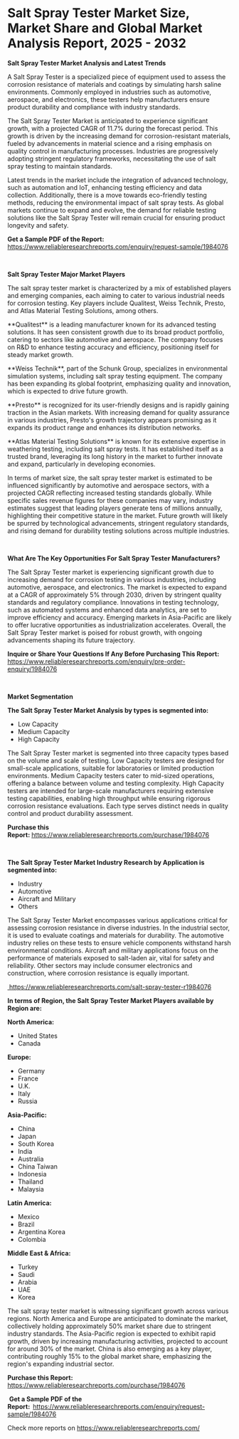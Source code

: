 <p><h1>Salt Spray Tester Market Size, Market Share and Global Market Analysis Report, 2025 - 2032</h1></p><p><strong>Salt Spray Tester Market Analysis and Latest Trends</strong></p>
<p><p>A Salt Spray Tester is a specialized piece of equipment used to assess the corrosion resistance of materials and coatings by simulating harsh saline environments. Commonly employed in industries such as automotive, aerospace, and electronics, these testers help manufacturers ensure product durability and compliance with industry standards.</p><p>The Salt Spray Tester Market is anticipated to experience significant growth, with a projected CAGR of 11.7% during the forecast period. This growth is driven by the increasing demand for corrosion-resistant materials, fueled by advancements in material science and a rising emphasis on quality control in manufacturing processes. Industries are progressively adopting stringent regulatory frameworks, necessitating the use of salt spray testing to maintain standards.</p><p>Latest trends in the market include the integration of advanced technology, such as automation and IoT, enhancing testing efficiency and data collection. Additionally, there is a move towards eco-friendly testing methods, reducing the environmental impact of salt spray tests. As global markets continue to expand and evolve, the demand for reliable testing solutions like the Salt Spray Tester will remain crucial for ensuring product longevity and safety.</p></p>
<p><strong>Get a Sample PDF of the Report:&nbsp;</strong> <a href="https://www.reliableresearchreports.com/enquiry/request-sample/1984076?utm_campaign=3323&utm_medium=2&utm_source=Github&utm_content=ia&utm_term=08042025&utm_id=salt-spray-tester">https://www.reliableresearchreports.com/enquiry/request-sample/1984076</a></p>
<p>&nbsp;</p>
<p><strong>Salt Spray Tester Major Market Players</strong></p>
<p><p>The salt spray tester market is characterized by a mix of established players and emerging companies, each aiming to cater to various industrial needs for corrosion testing. Key players include Qualitest, Weiss Technik, Presto, and Atlas Material Testing Solutions, among others.</p><p>**Qualitest** is a leading manufacturer known for its advanced testing solutions. It has seen consistent growth due to its broad product portfolio, catering to sectors like automotive and aerospace. The company focuses on R&D to enhance testing accuracy and efficiency, positioning itself for steady market growth.</p><p>**Weiss Technik**, part of the Schunk Group, specializes in environmental simulation systems, including salt spray testing equipment. The company has been expanding its global footprint, emphasizing quality and innovation, which is expected to drive future growth.</p><p>**Presto** is recognized for its user-friendly designs and is rapidly gaining traction in the Asian markets. With increasing demand for quality assurance in various industries, Presto's growth trajectory appears promising as it expands its product range and enhances its distribution networks.</p><p>**Atlas Material Testing Solutions** is known for its extensive expertise in weathering testing, including salt spray tests. It has established itself as a trusted brand, leveraging its long history in the market to further innovate and expand, particularly in developing economies.</p><p>In terms of market size, the salt spray tester market is estimated to be influenced significantly by automotive and aerospace sectors, with a projected CAGR reflecting increased testing standards globally. While specific sales revenue figures for these companies may vary, industry estimates suggest that leading players generate tens of millions annually, highlighting their competitive stature in the market. Future growth will likely be spurred by technological advancements, stringent regulatory standards, and rising demand for durability testing solutions across multiple industries.</p></p>
<p>&nbsp;</p>
<p><strong>What Are The Key Opportunities For Salt Spray Tester Manufacturers?</strong></p>
<p><p>The Salt Spray Tester market is experiencing significant growth due to increasing demand for corrosion testing in various industries, including automotive, aerospace, and electronics. The market is expected to expand at a CAGR of approximately 5% through 2030, driven by stringent quality standards and regulatory compliance. Innovations in testing technology, such as automated systems and enhanced data analytics, are set to improve efficiency and accuracy. Emerging markets in Asia-Pacific are likely to offer lucrative opportunities as industrialization accelerates. Overall, the Salt Spray Tester market is poised for robust growth, with ongoing advancements shaping its future trajectory.</p></p>
<p><strong>Inquire or Share Your Questions If Any Before Purchasing This Report:</strong> <a href="https://www.reliableresearchreports.com/enquiry/pre-order-enquiry/1984076?utm_campaign=3323&utm_medium=2&utm_source=Github&utm_content=ia&utm_term=08042025&utm_id=salt-spray-tester">https://www.reliableresearchreports.com/enquiry/pre-order-enquiry/1984076</a></p>
<p>&nbsp;</p>
<p><strong>Market Segmentation</strong></p>
<p><strong>The Salt Spray Tester Market Analysis by types is segmented into:</strong></p>
<p><ul><li>Low Capacity</li><li>Medium Capacity</li><li>High Capacity</li></ul></p>
<p><p>The Salt Spray Tester market is segmented into three capacity types based on the volume and scale of testing. Low Capacity testers are designed for small-scale applications, suitable for laboratories or limited production environments. Medium Capacity testers cater to mid-sized operations, offering a balance between volume and testing complexity. High Capacity testers are intended for large-scale manufacturers requiring extensive testing capabilities, enabling high throughput while ensuring rigorous corrosion resistance evaluations. Each type serves distinct needs in quality control and product durability assessment.</p></p>
<p><strong>Purchase this Report:&nbsp;</strong><a href="https://www.reliableresearchreports.com/purchase/1984076?utm_campaign=3323&utm_medium=2&utm_source=Github&utm_content=ia&utm_term=08042025&utm_id=salt-spray-tester">https://www.reliableresearchreports.com/purchase/1984076</a></p>
<p>&nbsp;</p>
<p><strong>The Salt Spray Tester Market Industry Research by Application is segmented into:</strong></p>
<p><ul><li>Industry</li><li>Automotive</li><li>Aircraft and Military</li><li>Others</li></ul></p>
<p><p>The Salt Spray Tester Market encompasses various applications critical for assessing corrosion resistance in diverse industries. In the industrial sector, it is used to evaluate coatings and materials for durability. The automotive industry relies on these tests to ensure vehicle components withstand harsh environmental conditions. Aircraft and military applications focus on the performance of materials exposed to salt-laden air, vital for safety and reliability. Other sectors may include consumer electronics and construction, where corrosion resistance is equally important.</p></p>
<p><a href="https://www.reliableresearchreports.com/salt-spray-tester-r1984076?utm_campaign=3323&utm_medium=2&utm_source=Github&utm_content=ia&utm_term=08042025&utm_id=salt-spray-tester">&nbsp;https://www.reliableresearchreports.com/salt-spray-tester-r1984076</a></p>
<p><strong>In terms of Region, the Salt Spray Tester Market Players available by Region are:</strong></p>
<p>
    <p> <strong> North America: </strong>
        <ul>
            <li>United States</li>
            <li>Canada</li>
        </ul>
        </p> 
    <p> <strong> Europe: </strong>
        <ul>
            <li>Germany</li>
            <li>France</li>
            <li>U.K.</li>
            <li>Italy</li>
            <li>Russia</li>
        </ul>
        </p> 
    <p> <strong> Asia-Pacific: </strong>
        <ul>
            <li>China</li>
            <li>Japan</li>
            <li>South Korea</li>
            <li>India</li>
            <li>Australia</li>
            <li>China Taiwan</li>
            <li>Indonesia</li>
            <li>Thailand</li>
            <li>Malaysia</li>
        </ul>
        </p> 
    <p> <strong> Latin America: </strong>
        <ul>
            <li>Mexico</li>
            <li>Brazil</li>
            <li>Argentina Korea</li>
            <li>Colombia</li>
        </ul>
        </p> 
    <p> <strong> Middle East & Africa: </strong>
        <ul>
            <li>Turkey</li>
            <li>Saudi</li>
            <li>Arabia</li>
            <li>UAE</li>
            <li>Korea</li>
        </ul>
    </p>
    </p>
<p><p>The salt spray tester market is witnessing significant growth across various regions. North America and Europe are anticipated to dominate the market, collectively holding approximately 50% market share due to stringent industry standards. The Asia-Pacific region is expected to exhibit rapid growth, driven by increasing manufacturing activities, projected to account for around 30% of the market. China is also emerging as a key player, contributing roughly 15% to the global market share, emphasizing the region's expanding industrial sector.</p></p>
<p><strong>Purchase this Report: </strong><a href="https://www.reliableresearchreports.com/purchase/1984076?utm_campaign=3323&utm_medium=2&utm_source=Github&utm_content=ia&utm_term=08042025&utm_id=salt-spray-tester">https://www.reliableresearchreports.com/purchase/1984076</a></p>
<p>&nbsp;<strong>Get a Sample PDF of the Report:&nbsp;&nbsp;</strong><a href="https://www.reliableresearchreports.com/enquiry/request-sample/1984076?utm_campaign=3323&utm_medium=2&utm_source=Github&utm_content=ia&utm_term=08042025&utm_id=salt-spray-tester">https://www.reliableresearchreports.com/enquiry/request-sample/1984076</a></p>
<p><strong></strong></p>
<p>Check more reports on <a href="https://www.reliableresearchreports.com/?utm_campaign=3323&utm_medium=2&utm_source=Github&utm_content=ia&utm_term=08042025&utm_id=salt-spray-tester">https://www.reliableresearchreports.com/</a></p>